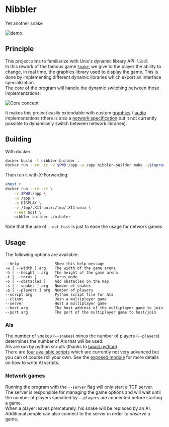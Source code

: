 # Nibbler
Yet another snake

![demo](https://cloud.githubusercontent.com/assets/2079561/12066016/1d37cd74-afe1-11e5-9d15-8e7d8e27ac81.gif)

## Principle
This project aims to familiarize with Unix's dynamic library API: `libdl`  
In this rework of the famous game [`Snake`](http://www.wikiwand.com/en/Snake_(video_game)), we give to the player the ability to change, in real time, the graphics library used to display the game. This is done by implementing different dynamic libraries which export an interface specialization.  
The core of the program will handle the dynamic switching between those implementations:

![Core concept](https://cloud.githubusercontent.com/assets/2079561/12064829/155ed08e-afcd-11e5-836c-265cbf48b672.png)

It makes this project easily extendable with custom [graphics](https://github.com/Globidev/Nibbler/blob/master/gui/spec.hpp#L46-L59) / [audio](https://github.com/Globidev/Nibbler/blob/master/audio%2Fspec.hpp#L10-L20) implementations (there is also a [network specification](https://github.com/Globidev/Nibbler/blob/master/network%2Fspec.hpp#L36-L65) but it not currently possible to dynamically switch between network libraries).

## Building
With docker:
```sh
docker build -t nibbler-builder .
docker run --rm -it -v $PWD:/app -w /app nibbler-builder make -j$(nproc)
```

Then run it with X-Forwarding:
```sh
xhost +
docker run --rm -it \
    -v $PWD:/app \
    -w /app \
    -e DISPLAY \
    -v /tmp/.X11-unix:/tmp/.X11-unix \
    --net host \
    nibbler-builder ./nibbler
```
Note that the use of `--net host` is just to ease the usage for network games

## Usage
The following options are available:
```
--help                Show this help message
-w [ --width ] arg    The width of the game arena
-h [ --height ] arg   The height of the game arena
-t [ --torus ]        Torus mode
-o [ --obstacles ]    Add obstacles on the map
-s [ --snakes ] arg   Number of snakes
-p [ --players ] arg  Number of players
--script arg          Python script file for AIs
--client              Join a multiplayer game
--server              Host a multiplayer game
--host arg            The host address of the multiplayer game to join
--port arg            The port of the multiplayer game to host/join
```

### AIs
The number of snakes (`--snakes`) minus the number of players (`--players`) determines the number of AIs that will be used.  
AIs are run by python scripts (thanks to [boost python](http://www.boost.org/doc/libs/1_60_0/libs/python/doc/html/index.html)).  
There are [four available scripts](https://github.com/Globidev/Nibbler/tree/master/ai) which are currently not very advanced but you can of course roll your own. See the [exposed module](https://github.com/Globidev/Nibbler/blob/master/game%2Fpython%2Fsnake_module.cpp#L16-L51) for more details on how to write AI scripts.

### Network games
Running the program with the `--server` flag will only start a TCP server.  
The server is responsible for managing the game options and will wait until the number of players specified by `--players` are connected before starting a game.  
When a player leaves prematurely, his snake will be replaced by an AI.  
Additional people can also connect to the server in order to *observe* a game.
